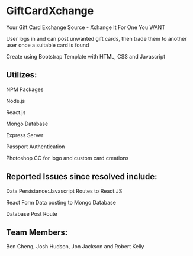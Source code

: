# GiftCardXchange

Your Gift Card Exchange Source - Xchange It For One You WANT

User logs in and can post unwanted gift cards, then trade them to another user once a suitable card is found

Create using Bootstrap Template with HTML, CSS and Javascript


## Utilizes:

NPM Packages

Node.js

React.js

Mongo Database

Express Server

Passport Authentication

Photoshop CC for logo and custom card creations


## Reported Issues since resolved include:

Data Persistance:Javascript Routes to React.JS

React Form Data posting to Mongo Database

Database Post Route


## Team Members: 

Ben Cheng, Josh Hudson, Jon Jackson and Robert Kelly
